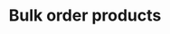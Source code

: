 ---
layout: products
permalink: /bulk-order/products
title: Bulk order products
view: bulk-order
---